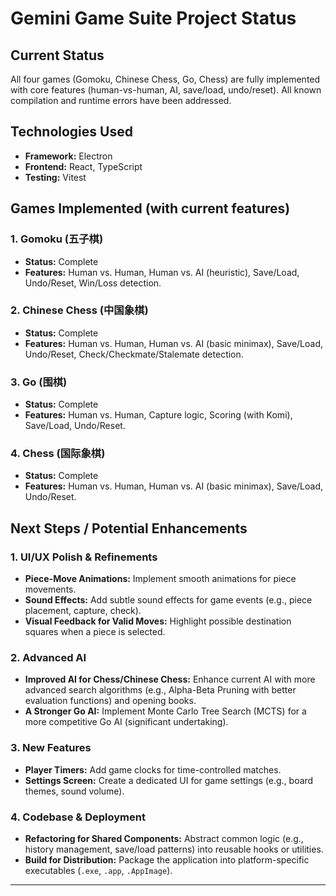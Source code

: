 # Gemini Game Suite Project Status

## Current Status
All four games (Gomoku, Chinese Chess, Go, Chess) are fully implemented with core features (human-vs-human, AI, save/load, undo/reset). All known compilation and runtime errors have been addressed.

## Technologies Used
- **Framework:** Electron
- **Frontend:** React, TypeScript
- **Testing:** Vitest

## Games Implemented (with current features)

### 1. Gomoku (五子棋)
- **Status:** Complete
- **Features:** Human vs. Human, Human vs. AI (heuristic), Save/Load, Undo/Reset, Win/Loss detection.

### 2. Chinese Chess (中国象棋)
- **Status:** Complete
- **Features:** Human vs. Human, Human vs. AI (basic minimax), Save/Load, Undo/Reset, Check/Checkmate/Stalemate detection.

### 3. Go (围棋)
- **Status:** Complete
- **Features:** Human vs. Human, Capture logic, Scoring (with Komi), Save/Load, Undo/Reset.

### 4. Chess (国际象棋)
- **Status:** Complete
- **Features:** Human vs. Human, Human vs. AI (basic minimax), Save/Load, Undo/Reset.

## Next Steps / Potential Enhancements

### 1. UI/UX Polish & Refinements
- **Piece-Move Animations:** Implement smooth animations for piece movements.
- **Sound Effects:** Add subtle sound effects for game events (e.g., piece placement, capture, check).
- **Visual Feedback for Valid Moves:** Highlight possible destination squares when a piece is selected.

### 2. Advanced AI
- **Improved AI for Chess/Chinese Chess:** Enhance current AI with more advanced search algorithms (e.g., Alpha-Beta Pruning with better evaluation functions) and opening books.
- **A Stronger Go AI:** Implement Monte Carlo Tree Search (MCTS) for a more competitive Go AI (significant undertaking).

### 3. New Features
- **Player Timers:** Add game clocks for time-controlled matches.
- **Settings Screen:** Create a dedicated UI for game settings (e.g., board themes, sound volume).

### 4. Codebase & Deployment
- **Refactoring for Shared Components:** Abstract common logic (e.g., history management, save/load patterns) into reusable hooks or utilities.
- **Build for Distribution:** Package the application into platform-specific executables (`.exe`, `.app`, `.AppImage`).

---